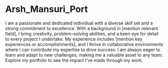 # Arsh_Mansuri_Port

I am a passionate and dedicated individual with a diverse skill set and a strong commitment to excellence. With a background in [mention relevant field], I bring creativity, problem-solving abilities, and a keen eye for detail to every project I undertake. My experience includes [mention key experiences or accomplishments], and I thrive in collaborative environments where I can contribute my expertise to drive success. I am always eager to learn and adapt to new challenges, making me a valuable asset to any team. Explore my portfolio to see the impact I've made through my work.
